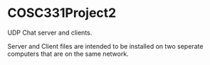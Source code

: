 # COSC331Project2
UDP Chat server and clients.

Server and Client files are intended to be installed on two seperate computers that are on the same network.
